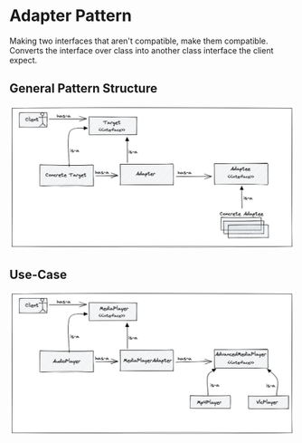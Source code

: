 # Adapter Pattern

Making two interfaces that aren't compatible, make them compatible. Converts the interface over class into another class interface the client expect.

## General Pattern Structure

![pattern](asset/pattern.png)

## Use-Case

![case](asset/use-case.png)